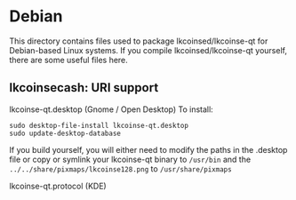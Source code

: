 
Debian
====================
This directory contains files used to package lkcoinsed/lkcoinse-qt
for Debian-based Linux systems. If you compile lkcoinsed/lkcoinse-qt yourself, there are some useful files here.

## lkcoinsecash: URI support ##


lkcoinse-qt.desktop  (Gnome / Open Desktop)
To install:

	sudo desktop-file-install lkcoinse-qt.desktop
	sudo update-desktop-database

If you build yourself, you will either need to modify the paths in
the .desktop file or copy or symlink your lkcoinse-qt binary to `/usr/bin`
and the `../../share/pixmaps/lkcoinse128.png` to `/usr/share/pixmaps`

lkcoinse-qt.protocol (KDE)

